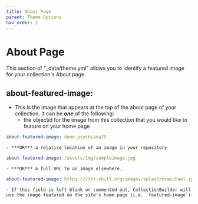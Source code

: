 ```yaml
---
title: About Page
parent: Theme Options
nav_order: 2
---
```


# About Page

This section of "_data/theme.yml" allows you to identify a featured image for your collection's About page.

## about-featured-image: 

- This is the image that appears at the top of the about page of your collection. It can be ***one*** of the following:
	- the objectid for the image from this collection that you would like to feature on your home page
```yaml
about-featured-image: demo_psychiana25
```
	- ***OR*** a relative location of an image in your repository
```yaml
about-featured-image: /assets/img/sampleimage.jpg
```
	- ***OR*** a full URL to an image elsewhere.
```yaml
about-featured-image: https://ctrl-shift.org/images/splash/mcmichael.jpg
```
	- If this field is left blank or commented out, CollectionBuilder will use the image featured on the site's home page (i.e. `featured-image`)
